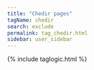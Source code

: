 ```yaml
---
title: "Chedir pages"
tagName: chedir
search: exclude
permalink: tag_chedir.html
sidebar: user_sidebar
---
```

{% include taglogic.html %}
